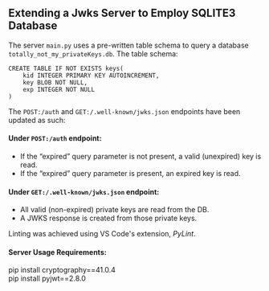 ## Extending a Jwks Server to Employ SQLITE3 Database
The server ```main.py``` uses a pre-written table schema to query a database ```totally_not_my_privateKeys.db```.
The table schema:

```
CREATE TABLE IF NOT EXISTS keys(
    kid INTEGER PRIMARY KEY AUTOINCREMENT,
    key BLOB NOT NULL,
    exp INTEGER NOT NULL
)
```
The ```POST:/auth``` and ```GET:/.well-known/jwks.json``` endpoints have been updated as such:
<br>

#### Under ```POST:/auth``` endpoint:
<ul>
<li>If the “expired” query parameter is not present, a valid (unexpired) key is read.</li>
<li>If the “expired” query parameter is present, an expired key is read.</li>
</ul>

#### Under ```GET:/.well-known/jwks.json``` endpoint:
<ul>
  <li>All valid (non-expired) private keys are read from the DB.</li>
  <li>A JWKS response is created from those private keys.</li>
</ul>

Linting was achieved using VS Code's extension, _PyLint_.
#### Server Usage Requirements:
pip install cryptography==41.0.4
<br>
pip install pyjwt==2.8.0
